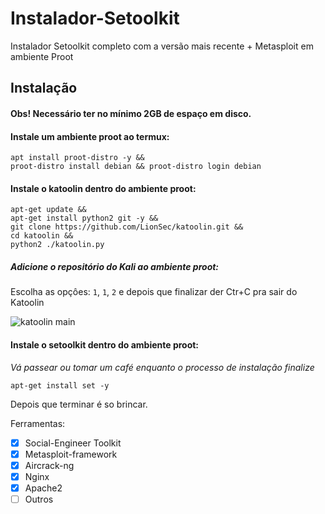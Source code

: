 # Instalador-Setoolkit
Instalador Setoolkit completo com a versão mais recente + Metasploit em ambiente Proot

## Instalação
#### Obs! Necessário ter no mínimo 2GB de espaço em disco.

#### Instale um ambiente proot ao termux:
```
apt install proot-distro -y && 
proot-distro install debian && proot-distro login debian
```

#### Instale o katoolin dentro do ambiente proot:
```
apt-get update && 
apt-get install python2 git -y && 
git clone https://github.com/LionSec/katoolin.git && 
cd katoolin && 
python2 ./katoolin.py
```
##### Adicione o repositório do Kali ao ambiente proot:
Escolha as opçôes: `1`, `1`, `2` e depois que finalizar der Ctr+C pra sair do Katoolin

![katoolin main](https://github.com/Olliv3r/Instalador-Setoolkit/tree/main/media/katoolin.jpg)

#### Instale o setoolkit dentro do ambiente proot:
*Vá passear ou tomar um café enquanto o processo de instalação finalize*
```
apt-get install set -y
```

Depois que terminar é so brincar.

Ferramentas:

- [x] Social-Engineer Toolkit
- [x] Metasploit-framework
- [x] Aircrack-ng
- [x] Nginx
- [x] Apache2
- [ ] Outros
